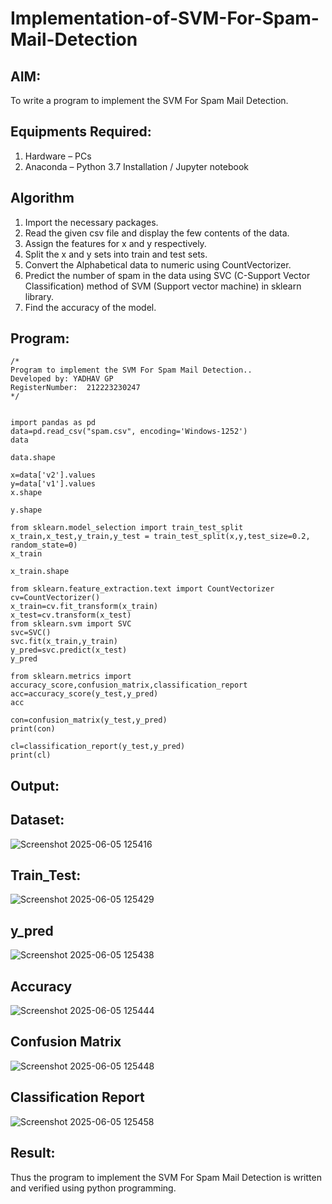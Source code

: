 # Implementation-of-SVM-For-Spam-Mail-Detection

## AIM:
To write a program to implement the SVM For Spam Mail Detection.

## Equipments Required:
1. Hardware – PCs
2. Anaconda – Python 3.7 Installation / Jupyter notebook

## Algorithm

1. Import the necessary packages.
2. Read the given csv file and display the few contents of the data.
3. Assign the features for x and y respectively.
4. Split the x and y sets into train and test sets.
5. Convert the Alphabetical data to numeric using CountVectorizer.
6. Predict the number of spam in the data using SVC (C-Support Vector Classification) method of SVM (Support vector machine) in sklearn library.
7. Find the accuracy of the model.


## Program:
```
/*
Program to implement the SVM For Spam Mail Detection..
Developed by: YADHAV GP
RegisterNumber:  212223230247
*/
```

```

import pandas as pd
data=pd.read_csv("spam.csv", encoding='Windows-1252')
data

data.shape

x=data['v2'].values
y=data['v1'].values
x.shape

y.shape

from sklearn.model_selection import train_test_split
x_train,x_test,y_train,y_test = train_test_split(x,y,test_size=0.2, random_state=0)
x_train

x_train.shape

from sklearn.feature_extraction.text import CountVectorizer
cv=CountVectorizer()
x_train=cv.fit_transform(x_train)
x_test=cv.transform(x_test)
from sklearn.svm import SVC
svc=SVC()
svc.fit(x_train,y_train)
y_pred=svc.predict(x_test)
y_pred

from sklearn.metrics import accuracy_score,confusion_matrix,classification_report
acc=accuracy_score(y_test,y_pred)
acc

con=confusion_matrix(y_test,y_pred)
print(con)

cl=classification_report(y_test,y_pred)
print(cl)

```

## Output:
## Dataset:

![Screenshot 2025-06-05 125416](https://github.com/user-attachments/assets/677c47c5-c0cb-4d39-8403-bcc9245e3c63)


## Train_Test:

![Screenshot 2025-06-05 125429](https://github.com/user-attachments/assets/734abdd3-53d7-4cf3-8730-a41939fb6f6a)


## y_pred

![Screenshot 2025-06-05 125438](https://github.com/user-attachments/assets/1613206e-b9d2-473a-973f-34314c6068cd)


## Accuracy

![Screenshot 2025-06-05 125444](https://github.com/user-attachments/assets/1687e393-6172-4f84-85c5-a40e10745ede)


## Confusion Matrix

![Screenshot 2025-06-05 125448](https://github.com/user-attachments/assets/ebe3d929-916f-4da5-ac00-73b9c6db656e)


## Classification Report

![Screenshot 2025-06-05 125458](https://github.com/user-attachments/assets/c7a6fc92-10dd-4896-be2d-13fa8abd8672)


## Result:
Thus the program to implement the SVM For Spam Mail Detection is written and verified using python programming.

